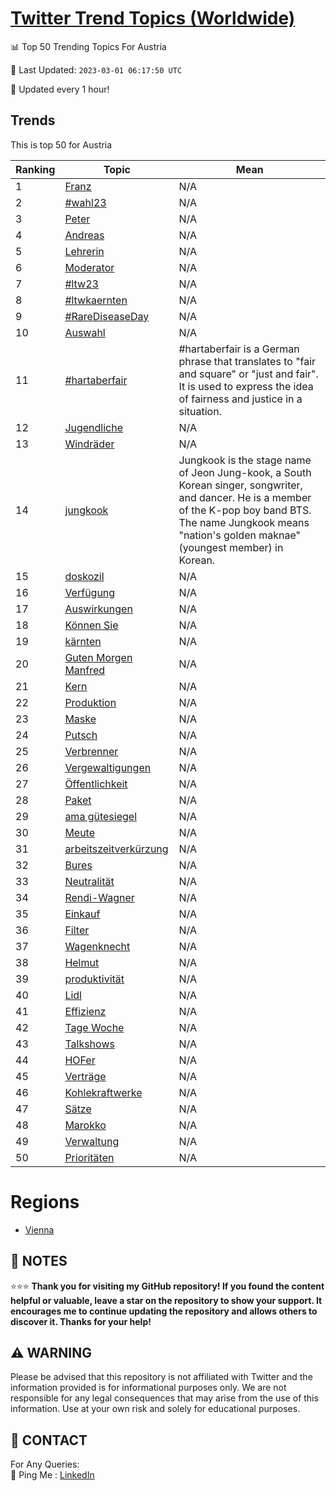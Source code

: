 [Twitter Trend Topics (Worldwide)](https://github.com/ErcinDedeoglu/Twitter-Trend-Topics)
==========


📊 Top 50 Trending Topics For Austria

📆 Last Updated: `2023-03-01 06:17:50 UTC`

🔧 Updated every 1 hour!


## Trends

This is top 50 for Austria

| Ranking | Topic | Mean |
| ------- | ------------ | ------------ |
| 1 | [Franz](http://twitter.com/search?q=Franz) | N/A |
| 2 | [#wahl23](http://twitter.com/search?q=%23wahl23) | N/A |
| 3 | [Peter](http://twitter.com/search?q=Peter) | N/A |
| 4 | [Andreas](http://twitter.com/search?q=Andreas) | N/A |
| 5 | [Lehrerin](http://twitter.com/search?q=Lehrerin) | N/A |
| 6 | [Moderator](http://twitter.com/search?q=Moderator) | N/A |
| 7 | [#ltw23](http://twitter.com/search?q=%23ltw23) | N/A |
| 8 | [#ltwkaernten](http://twitter.com/search?q=%23ltwkaernten) | N/A |
| 9 | [#RareDiseaseDay](http://twitter.com/search?q=%23RareDiseaseDay) | N/A |
| 10 | [Auswahl](http://twitter.com/search?q=Auswahl) | N/A |
| 11 | [#hartaberfair](http://twitter.com/search?q=%23hartaberfair) | #hartaberfair is a German phrase that translates to "fair and square" or "just and fair". It is used to express the idea of fairness and justice in a situation. |
| 12 | [Jugendliche](http://twitter.com/search?q=Jugendliche) | N/A |
| 13 | [Windräder](http://twitter.com/search?q=Windr%c3%a4der) | N/A |
| 14 | [jungkook](http://twitter.com/search?q=jungkook) | Jungkook is the stage name of Jeon Jung-kook, a South Korean singer, songwriter, and dancer. He is a member of the K-pop boy band BTS. The name Jungkook means "nation's golden maknae" (youngest member) in Korean. |
| 15 | [doskozil](http://twitter.com/search?q=doskozil) | N/A |
| 16 | [Verfügung](http://twitter.com/search?q=Verf%c3%bcgung) | N/A |
| 17 | [Auswirkungen](http://twitter.com/search?q=Auswirkungen) | N/A |
| 18 | [Können Sie](http://twitter.com/search?q=K%c3%b6nnen+Sie) | N/A |
| 19 | [kärnten](http://twitter.com/search?q=k%c3%a4rnten) | N/A |
| 20 | [Guten Morgen Manfred](http://twitter.com/search?q=Guten+Morgen+Manfred) | N/A |
| 21 | [Kern](http://twitter.com/search?q=Kern) | N/A |
| 22 | [Produktion](http://twitter.com/search?q=Produktion) | N/A |
| 23 | [Maske](http://twitter.com/search?q=Maske) | N/A |
| 24 | [Putsch](http://twitter.com/search?q=Putsch) | N/A |
| 25 | [Verbrenner](http://twitter.com/search?q=Verbrenner) | N/A |
| 26 | [Vergewaltigungen](http://twitter.com/search?q=Vergewaltigungen) | N/A |
| 27 | [Öffentlichkeit](http://twitter.com/search?q=%c3%96ffentlichkeit) | N/A |
| 28 | [Paket](http://twitter.com/search?q=Paket) | N/A |
| 29 | [ama gütesiegel](http://twitter.com/search?q=ama+g%c3%bctesiegel) | N/A |
| 30 | [Meute](http://twitter.com/search?q=Meute) | N/A |
| 31 | [arbeitszeitverkürzung](http://twitter.com/search?q=arbeitszeitverk%c3%bcrzung) | N/A |
| 32 | [Bures](http://twitter.com/search?q=Bures) | N/A |
| 33 | [Neutralität](http://twitter.com/search?q=Neutralit%c3%a4t) | N/A |
| 34 | [Rendi-Wagner](http://twitter.com/search?q=Rendi-Wagner) | N/A |
| 35 | [Einkauf](http://twitter.com/search?q=Einkauf) | N/A |
| 36 | [Filter](http://twitter.com/search?q=Filter) | N/A |
| 37 | [Wagenknecht](http://twitter.com/search?q=Wagenknecht) | N/A |
| 38 | [Helmut](http://twitter.com/search?q=Helmut) | N/A |
| 39 | [produktivität](http://twitter.com/search?q=produktivit%c3%a4t) | N/A |
| 40 | [Lidl](http://twitter.com/search?q=Lidl) | N/A |
| 41 | [Effizienz](http://twitter.com/search?q=Effizienz) | N/A |
| 42 | [Tage Woche](http://twitter.com/search?q=Tage+Woche) | N/A |
| 43 | [Talkshows](http://twitter.com/search?q=Talkshows) | N/A |
| 44 | [HOFer](http://twitter.com/search?q=HOFer) | N/A |
| 45 | [Verträge](http://twitter.com/search?q=Vertr%c3%a4ge) | N/A |
| 46 | [Kohlekraftwerke](http://twitter.com/search?q=Kohlekraftwerke) | N/A |
| 47 | [Sätze](http://twitter.com/search?q=S%c3%a4tze) | N/A |
| 48 | [Marokko](http://twitter.com/search?q=Marokko) | N/A |
| 49 | [Verwaltung](http://twitter.com/search?q=Verwaltung) | N/A |
| 50 | [Prioritäten](http://twitter.com/search?q=Priorit%c3%a4ten) | N/A |



# Regions

* [Vienna](</Austria/Vienna.md>)



## 📝 NOTES

⭐⭐⭐ **Thank you for visiting my GitHub repository! If you found the content helpful or valuable, leave a star on the repository to show your support. It encourages me to continue updating the repository and allows others to discover it. Thanks for your help!**


## ⚠️ WARNING

Please be advised that this repository is not affiliated with Twitter and the information provided is for informational purposes only. We are not responsible for any legal consequences that may arise from the use of this information. Use at your own risk and solely for educational purposes.


## 📨 CONTACT

 For Any Queries:  
            🏓 Ping Me : [LinkedIn](https://www.linkedin.com/in/ercindedeoglu/)
